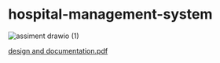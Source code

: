 # hospital-management-system










![assiment drawio (1)](https://github.com/sajed88/hospital-management-system/assets/115458755/d7537d83-f51e-4a12-b5e0-f6cc80677b1e)

[design and documentation.pdf](https://github.com/sajed88/hospital-management-system/files/11525753/design.and.documentation.pdf)
